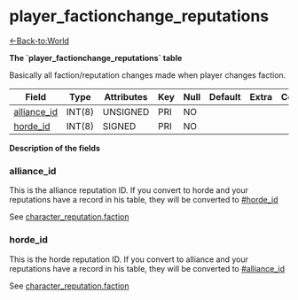 # player\_factionchange\_reputations

[<-Back-to:World](database-world.md)

**The \`player\_factionchange\_reputations\` table**

Basically all faction/reputation changes made when player changes faction.

| Field            | Type   | Attributes | Key | Null | Default | Extra | Comment |
|------------------|--------|------------|-----|------|---------|-------|---------|
| [alliance_id][1] | INT(8) | UNSIGNED   | PRI | NO   |         |       |         |
| [horde_id][2]    | INT(8) | SIGNED     | PRI | NO   |         |       |         |

[1]: #alliance_id
[2]: #horde_id

**Description of the fields**

### alliance\_id

This is the alliance reputation ID. If you convert to horde and your reputations have a record in his table, they will be converted to [\#horde\_id](#player_factionchange_reputations-horde_id)

See [character\_reputation.faction](character_reputation#faction)

### horde\_id

This is the horde reputation ID. If you convert to alliance and your reputations have a record in his table, they will be converted to [\#alliance\_id](#player_factionchange_reputations-alliance_id)

See [character\_reputation.faction](character_reputation#faction)
